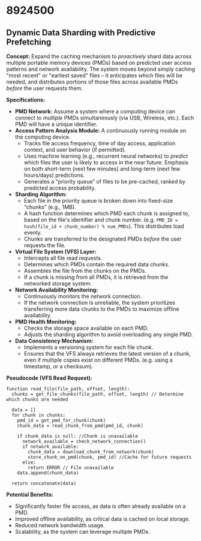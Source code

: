 # 8924500

## Dynamic Data Sharding with Predictive Prefetching

**Concept:** Expand the caching mechanism to *proactively* shard data across multiple portable memory devices (PMDs) based on predicted user access patterns and network availability. The system moves beyond simply caching "most recent" or "earliest saved" files – it anticipates *which* files will be needed, and distributes portions of those files across available PMDs *before* the user requests them.

**Specifications:**

*   **PMD Network:** Assume a system where a computing device can connect to *multiple* PMDs simultaneously (via USB, Wireless, etc.). Each PMD will have a unique identifier.
*   **Access Pattern Analysis Module:** A continuously running module on the computing device.
    *   Tracks file access frequency, time of day access, application context, and user behavior (if permitted).
    *   Uses machine learning (e.g., recurrent neural networks) to *predict* which files the user is likely to access in the near future.  Emphasis on both short-term (next few minutes) and long-term (next few hours/days) predictions.
    *   Generates a “priority queue” of files to be pre-cached, ranked by predicted access probability.
*   **Sharding Algorithm:**  
    *   Each file in the priority queue is broken down into fixed-size “chunks” (e.g., 1MB).
    *   A hash function determines which PMD each chunk is assigned to, based on the file's identifier and chunk number. (e.g. `PMD_ID = hash(file_id + chunk_number) % num_PMDs`). This distributes load evenly.
    *   Chunks are transferred to the designated PMDs *before* the user requests the file.
*   **Virtual File System (VFS) Layer:**
    *   Intercepts all file read requests.
    *   Determines which PMDs contain the required data chunks.
    *   Assembles the file from the chunks on the PMDs.
    *   If a chunk is missing from all PMDs, it is retrieved from the networked storage system.
*   **Network Availability Monitoring:**
    *   Continuously monitors the network connection.
    *   If the network connection is unreliable, the system prioritizes transferring more data chunks to the PMDs to maximize offline availability.
*   **PMD Health Monitoring:**
    *   Checks the storage space available on each PMD.
    *   Adjusts the sharding algorithm to avoid overloading any single PMD.
*   **Data Consistency Mechanism:**
    *   Implements a versioning system for each file chunk.
    *   Ensures that the VFS always retrieves the latest version of a chunk, even if multiple copies exist on different PMDs. (e.g. using a timestamp, or a checksum).

**Pseudocode (VFS Read Request):**

```
function read_file(file_path, offset, length):
  chunks = get_file_chunks(file_path, offset, length) // Determine which chunks are needed
  
  data = []
  for chunk in chunks:
    pmd_id = get_pmd_for_chunk(chunk)
    chunk_data = read_chunk_from_pmd(pmd_id, chunk)

    if chunk_data is null: //Chunk is unavailable
      network_available = check_network_connection()
      if network_available:
        chunk_data = download_chunk_from_network(chunk)
        store_chunk_on_pmd(chunk, pmd_id) //Cache for future requests
      else:
        return ERROR // File unavailable
    data.append(chunk_data)
  
  return concatenate(data)
```

**Potential Benefits:**

*   Significantly faster file access, as data is often already available on a PMD.
*   Improved offline availability, as critical data is cached on local storage.
*   Reduced network bandwidth usage.
*   Scalability, as the system can leverage multiple PMDs.